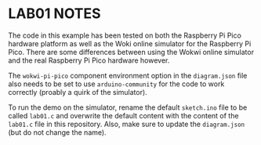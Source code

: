 # LAB01 NOTES

The code in this example has been tested on both the Raspberry Pi Pico hardware platform as well as the Woki online simulator for the Raspberry Pi Pico. There are some differences between using the Wokwi online simulator and the real Raspberry Pi Pico hardware however.

The `wokwi-pi-pico` component environment option in the `diagram.json` file also needs to be set to use `arduino-community` for the code to work correctly (proably a quirk of the simulator).

To run the demo on the simulator, rename the default `sketch.ino` file to be called `lab01.c` and overwrite the default content with the content of the `lab01.c` file in this repository. Also, make sure to update the `diagram.json` (but do not change the name).